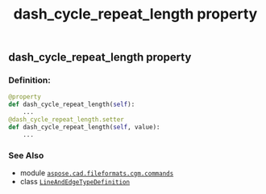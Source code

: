 ﻿---
title: dash_cycle_repeat_length property
second_title: Aspose.CAD for Python via .NET API References
description: 
type: docs
weight: 60
url: /python-net/aspose.cad.fileformats.cgm.commands/lineandedgetypedefinition/dash_cycle_repeat_length/
is_root: false
---

## dash_cycle_repeat_length property

### Definition:
```python
@property
def dash_cycle_repeat_length(self):
    ...
@dash_cycle_repeat_length.setter
def dash_cycle_repeat_length(self, value):
    ...
```

### See Also
* module [`aspose.cad.fileformats.cgm.commands`](../../)
* class [`LineAndEdgeTypeDefinition`](/cad/python-net/aspose.cad.fileformats.cgm.commands/lineandedgetypedefinition)
